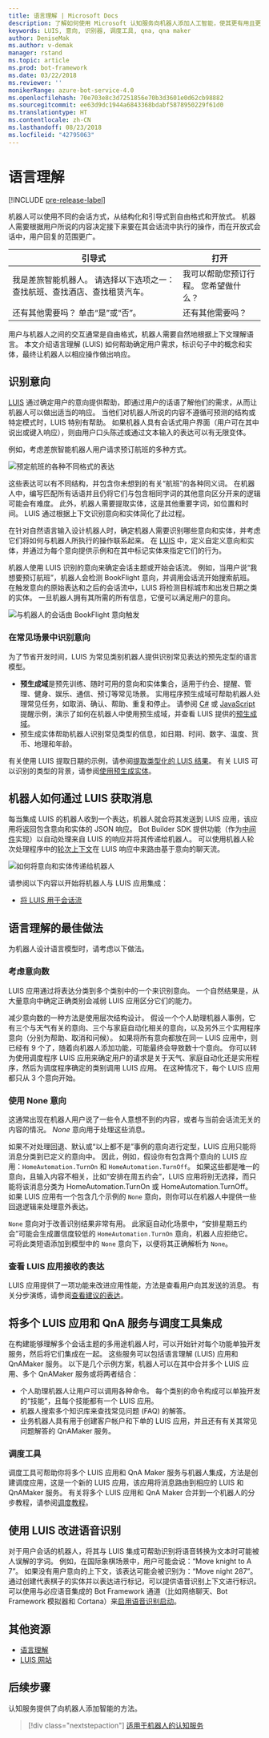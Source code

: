 ```yaml
---
title: 语言理解 | Microsoft Docs
description: 了解如何使用 Microsoft 认知服务向机器人添加人工智能，使其更有用且更具吸引力。
keywords: LUIS, 意向, 识别器, 调度工具, qna, qna maker
author: DeniseMak
ms.author: v-demak
manager: rstand
ms.topic: article
ms.prod: bot-framework
ms.date: 03/22/2018
ms.reviewer: ''
monikerRange: azure-bot-service-4.0
ms.openlocfilehash: 70e703e8c3d7251856e70b3d3601e0d62cb98882
ms.sourcegitcommit: ee63d9dc1944a6843368bdabf5878950229f61d0
ms.translationtype: HT
ms.contentlocale: zh-CN
ms.lasthandoff: 08/23/2018
ms.locfileid: "42795063"
---
```

# <a name="language-understanding"></a>语言理解

[!INCLUDE [pre-release-label](../includes/pre-release-label.md)]

机器人可以使用不同的会话方式，从结构化和引导式到自由格式和开放式。 机器人需要根据用户所说的内容决定接下来要在其会话流中执行的操作，而在开放式会话中，用户回复的范围更广。

| 引导式 | 打开 |
|------|------|
| 我是差旅智能机器人。 请选择以下选项之一：查找航班、查找酒店、查找租赁汽车。 | 我可以帮助您预订行程。 您希望做什么？ |
| 还有其他需要吗？ 单击“是”或“否”。 | 还有其他需要吗？ |

用户与机器人之间的交互通常是自由格式，机器人需要自然地根据上下文理解语言。 本文介绍语言理解 (LUIS) 如何帮助确定用户需求，标识句子中的概念和实体，最终让机器人以相应操作做出响应。

## <a name="recognize-intent"></a>识别意向

[LUIS](https://docs.microsoft.com/en-us/azure/cognitive-services/luis/home) 通过确定用户的意向提供帮助，即通过用户的话语了解他们的需求，从而让机器人可以做出适当的响应。 当他们对机器人所说的内容不遵循可预测的结构或特定模式时，LUIS 特别有帮助。 如果机器人具有会话式用户界面（用户可在其中说出或键入响应），则由用户口头陈述或通过文本输入的表达可以有无限变体。

例如，考虑差旅智能机器人用户请求预订航班的多种方式。

![预定航班的各种不同格式的表达](media/cognitive-services-add-bot-language/cognitive-services-luis-utterances.png)

这些表达可以有不同结构，并包含你未想到的有关“航班”的各种同义词。 在机器人中，编写匹配所有话语并且仍将它们与包含相同字词的其他意向区分开来的逻辑可能会有难度。 此外，机器人需要提取实体，这是其他重要字词，如位置和时间。 LUIS 通过根据上下文识别意向和实体简化了此过程。

在针对自然语言输入设计机器人时，确定机器人需要识别哪些意向和实体，并考虑它们将如何与机器人所执行的操作联系起来。 在 <a href="https://www.luis.ai" target="_blank">LUIS</a> 中，定义自定义意向和实体，并通过为每个意向提供示例和在其中标记实体来指定它们的行为。

机器人使用 LUIS 识别的意向来确定会话主题或开始会话流。 例如，当用户说“我想要预订航班”，机器人会检测 BookFlight 意向，并调用会话流开始搜索航班。 在触发意向的原始表达和之后的会话流中，LUIS 将检测目标城市和出发日期之类的实体。 一旦机器人拥有其所需的所有信息，它便可以满足用户的意向。

![与机器人的会话由 BookFlight 意向触发](media/cognitive-services-add-bot-language/cognitive-services-luis-conversation-high-level.png)

### <a name="recognize-intent-in-common-scenarios"></a>在常见场景中识别意向

为了节省开发时间，LUIS 为常见类别机器人提供识别常见表达的预先定型的语言模型。 <!-- Consider if you'll use prebuilt or custom intents and entities: -->

* **预生成域**是预先训练、随时可用的意向和实体集合，适用于约会、提醒、管理、健身、娱乐、通信、预订等常见场景。 实用程序预生成域可帮助机器人处理常见任务，如取消、确认、帮助、重复和停止。 请参阅 [C#]( https://github.com/Microsoft/botbuilder-dotnet/tree/master/samples-final/8.AspNetCore-LUIS-Bot) 或 [JavaScript](https://github.com/Microsoft/botbuilder-js/tree/master/samples/luis-bot-es6) 提醒示例，演示了如何在机器人中使用预生成域，并查看 LUIS 提供的[预生成域](https://docs.microsoft.com/en-us/azure/cognitive-services/LUIS/luis-how-to-use-prebuilt-domains)。
* 预生成实体帮助机器人识别常见类型的信息，如日期、时间、数字、温度、货币、地理和年龄。

有关使用 LUIS 提取日期的示例，请参阅[提取类型化的 LUIS 结果][luis-v4-typed-entities]。 有关 LUIS 可以识别的类型的背景，请参阅[使用预生成实体](https://docs.microsoft.com/en-us/azure/cognitive-services/LUIS/pre-builtentities)。

<!-- TODO: Link to Bot Framework design guidance about LUIS apps, when this is ready -->

## <a name="how-your-bot-gets-messages-from-luis"></a>机器人如何通过 LUIS 获取消息
每当集成 LUIS 的机器人收到一个表达，机器人就会将其发送到 LUIS 应用，该应用将返回包含意向和实体的 JSON 响应。 Bot Builder SDK 提供功能（作为[中间件](bot-builder-concept-middleware.md)实现）以自动处理来自 LUIS 的响应并将其传递给机器人。 可以使用机器人轮次处理程序中的[轮次上下文](bot-builder-concept-activity-processing.md#turn-context)在 LUIS 响应中来路由基于意向的聊天流。 

![如何将意向和实体传递给机器人](./media/cognitive-services-add-bot-language/cognitive-services-luis-message-flow-bot-code.png)

请参阅以下内容以开始将机器人与 LUIS 应用集成：

* [将 LUIS 用于会话流][luis-v4-how-to]

## <a name="best-practices-for-language-understanding"></a>语言理解的最佳做法

为机器人设计语言模型时，请考虑以下做法。

### <a name="consider-the-number-of-intents"></a>考虑意向数

LUIS 应用通过将表达分类到多个类别中的一个来识别意向。 一个自然结果是，从大量意向中确定正确类别会减弱 LUIS 应用区分它们的能力。

减少意向数的一种方法是使用层次结构设计。 假设一个个人助理机器人事例，它有三个与天气有关的意向、三个与家庭自动化相关的意向，以及另外三个实用程序意向（分别为帮助、取消和问候）。 如果将所有意向都放在同一 LUIS 应用中，则已经有 9 个了，随着向机器人添加功能，可能最终会导致数十个意向。 你可以转为使用调度程序 LUIS 应用来确定用户的请求是关于天气、家庭自动化还是实用程序，然后为调度程序确定的类别调用 LUIS 应用。 在这种情况下，每个 LUIS 应用都只从 3 个意向开始。

### <a name="use-a-none-intent"></a>使用 None 意向

这通常出现在机器人用户说了一些令人意想不到的内容，或者与当前会话流无关的内容的情况。 _None_ 意向用于处理这些消息。

如果不对处理回退、默认或“以上都不是”事例的意向进行定型，LUIS 应用只能将消息分类到已定义的意向中。 因此，例如，假设你有包含两个意向的 LUIS 应用：`HomeAutomation.TurnOn` 和 `HomeAutomation.TurnOff`。 如果这些都是唯一的意向，且输入内容不相关，比如“安排在周五约会”，LUIS 应用将别无选择，而只能将该消息分类为 HomeAutomation.TurnOn 或 HomeAutomation.TurnOff。 如果 LUIS 应用有一个包含几个示例的 `None` 意向，则你可以在机器人中提供一些回退逻辑来处理意外表达。

`None` 意向对于改善识别结果非常有用。 此家庭自动化场景中，“安排星期五约会”可能会生成置信度较低的 `HomeAutomation.TurnOn` 意向，机器人应拒绝它。 可将此类短语添加到模型中的 `None` 意向下，以便将其正确解析为 `None`。

### <a name="review-the-utterances-that-luis-app-receives"></a>查看 LUIS 应用接收的表达

LUIS 应用提供了一项功能来改进应用性能，方法是查看用户向其发送的消息。 有关分步演练，请参阅[查看建议的表达](https://docs.microsoft.com/azure/cognitive-services/LUIS/label-suggested-utterances)。


## <a name="integrate-multiple-luis-apps-and-qna-services-with-the-dispatch-tool"></a>将多个 LUIS 应用和 QnA 服务与调度工具集成

<!-- 1. Modular. 2. Better performance for classification --> 在构建能够理解多个会话主题的多用途机器人时，可以开始针对每个功能单独开发服务，然后将它们集成在一起。 这些服务可以包括语言理解 (LUIS) 应用和 QnAMaker 服务。 以下是几个示例方案，机器人可以在其中合并多个 LUIS 应用、多个 QnAMaker 服务或将两者结合：

* 个人助理机器人让用户可以调用各种命令。 每个类别的命令构成可以单独开发的“技能”，且每个技能都有一个 LUIS 应用。
* 机器人搜索多个知识库来查找常见问题 (FAQ) 的解答。
* 业务机器人具有用于创建客户帐户和下单的 LUIS 应用，并且还有有关其常见问题解答的 QnAMaker 服务。  

### <a name="the-dispatch-tool"></a>调度工具

调度工具可帮助你将多个 LUIS 应用和 QnA Maker 服务与机器人集成，方法是创建调度应用，这是一个新的 LUIS 应用，该应用将消息路由到相应的 LUIS 和 QnAMaker 服务。 有关将多个 LUIS 应用和 QnA Maker 合并到一个机器人的分步教程，请参阅[调度教程](./bot-builder-tutorial-dispatch.md)。

## <a name="use-luis-to-improve-speech-recognition"></a>使用 LUIS 改进语音识别

对于用户会话的机器人，将其与 LUIS 集成可帮助识别将语音转换为文本时可能被人误解的字词。  例如，在国际象棋场景中，用户可能会说：“Move knight to A 7”。 如果没有用户意向的上下文，该表达可能会被识别为：“Move night 287”。 通过创建代表棋子的实体并以表达进行标记，可以提供语音识别上下文进行标识。 可以使用与必应语音集成的 Bot Framework 通道（比如网络聊天、Bot Framework 模拟器和 Cortana）来[启用语音识别启动][speechrecognitionpriming]。  

## <a name="additional-resources"></a>其他资源

* [语言理解](~/bot-service-concept-intelligence.md#language-understanding)
* <a href="https://www.luis.ai" target="_blank">LUIS 网站</a>

<!-- Links -->
[luis_home]: https://docs.microsoft.com/en-us/azure/cognitive-services/luis/home
[middleware]: bot-builder-concept-middleware.md
<!-- TODO: this link is a placeholder, need to find existing speech priming article -->
[speechrecognitionpriming]: ../bot-service-channel-connect-webchat-speech.md

[luis-v4-typed-entities]: bot-builder-howto-v4-luisgen.md
[luis-v4-how-to]: bot-builder-howto-v4-luis.md
[luis-v4-cs-quickstart]: https://github.com/Microsoft/botbuilder-dotnet/wiki/Using-LUIS-and-QnA-Maker
[luis-v4-js-quickstart]: https://github.com/Microsoft/botbuilder-js/wiki/Using-LUIS-and-QnA-Maker

## <a name="next-steps"></a>后续步骤

认知服务提供了向机器人添加智能的方法。

> [!div class="nextstepaction"]
> [适用于机器人的认知服务](../bot-service-concept-intelligence.md)
